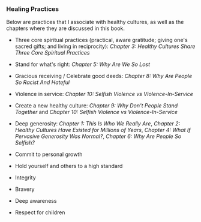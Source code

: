 ### Healing Practices

Below are practices that I associate with healthy cultures, as well as the chapters where they are discussed in this book.

* Three core spiritual practices (practical, aware gratitude; giving one's sacred gifts; and living in reciprocity): _Chapter 3: Healthy Cultures Share Three Core Spiritual Practices_

* Stand for what's right: _Chapter 5: Why Are We So Lost_

* Gracious receiving / Celebrate good deeds: _Chapter 8: Why Are People So Racist And Hateful_

* Violence in service: _Chapter 10: Selfish Violence vs Violence-In-Service_

* Create a new healthy culture: _Chapter 9: Why Don't People Stand Together_ and _Chapter 10: Selfish Violence vs Violence-In-Service_

* Deep generosity: _Chapter 1: This Is Who We Really Are_, _Chapter 2: Healthy Cultures Have Existed for Millions of Years_, _Chapter 4: What If Pervasive Generosity Was Normal?_, _Chapter 6: Why Are People So Selfish?_

* Commit to personal growth

* Hold yourself and others to a high standard

* Integrity

* Bravery

* Deep awareness

* Respect for children

<div style="break-after:page"></div>